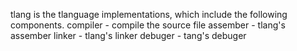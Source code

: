 tlang is the tlanguage implementations, which include the following components.
compiler - compile the source file
assember - tlang's assember
linker  - tlang's linker
debuger - tang's debuger

